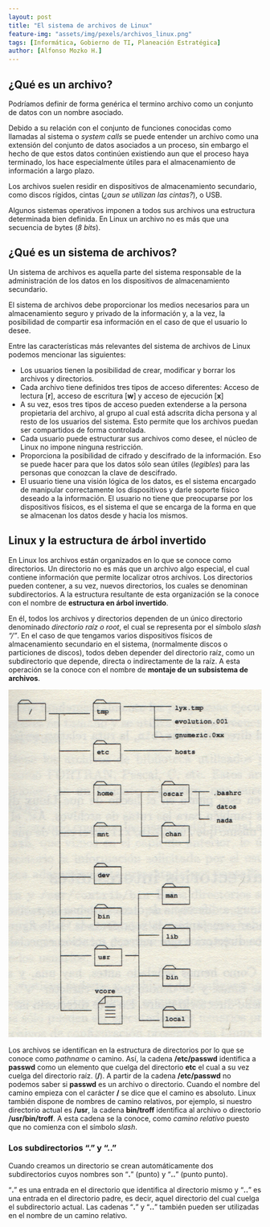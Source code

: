 ```yaml
---
layout: post
title: "El sistema de archivos de Linux"
feature-img: "assets/img/pexels/archivos_linux.png"
tags: [Informática, Gobierno de TI, Planeación Estratégica]
author: [Alfonso Mozko H.]
---
```

## ¿Qué es un archivo?
Podríamos definir de forma genérica el termino archivo como un conjunto de datos con un nombre asociado. 

Debido a su relación con el conjunto de funciones conocidas como llamadas al sistema o *system calls* se puede entender un archivo como una extensión del conjunto de datos asociados a un proceso, sin embargo el hecho de que estos datos continúen existiendo aun que el proceso haya terminado, los hace especialmente útiles para el almacenamiento de información a largo plazo.
 
Los archivos suelen residir en dispositivos de almacenamiento secundario, como discos rígidos, cintas (*¿aun se utilizan las cintas?*), o USB. 

Algunos sistemas operativos imponen a todos sus archivos una estructura determinada bien definida. En Linux un archivo no es más que una secuencia de bytes (*8 bits*).

## ¿Qué es un sistema de archivos? 
Un sistema de archivos es aquella parte del sistema responsable de la administración de los datos en los dispositivos de almacenamiento secundario.

El sistema de archivos debe proporcionar los medios necesarios para un almacenamiento seguro y privado de la información y, a la vez, la posibilidad de compartir esa información en el caso de que el usuario lo desee.

Entre las características más relevantes del sistema de archivos de Linux podemos mencionar las siguientes: 

+ Los usuarios tienen la posibilidad de crear, modificar y borrar los archivos y directorios.
+ Cada archivo tiene definidos tres tipos de acceso diferentes: Acceso de lectura [**r**], acceso de escritura [**w**] y acceso de ejecución [**x**] 
+ A su vez, esos tres tipos de acceso pueden extenderse a la persona propietaria del archivo, al grupo al cual está adscrita dicha persona y al resto de los usuarios del sistema. Esto permite que los archivos puedan ser compartidos de forma controlada.
+ Cada usuario puede estructurar sus archivos como desee, el núcleo de Linux no impone ninguna restricción.
+ Proporciona la posibilidad de cifrado y descifrado de la información. Eso se puede hacer para que los datos sólo sean útiles (*legibles*) para las personas que conozcan la clave de descifrado.
+ El usuario tiene una visión lógica de los datos, es el sistema encargado de manipular correctamente los dispositivos y darle soporte físico deseado a la información. El usuario no tiene que preocuparse por los dispositivos físicos, es el sistema el que se encarga de la forma en que se almacenan los datos desde y hacia los mismos.

## Linux y la estructura de árbol invertido 
En Linux los archivos están organizados en lo que se conoce como directorios. Un directorio no es más que un archivo algo especial, el cual contiene información que permite localizar otros archivos. Los directorios pueden contener, a su vez, nuevos directorios, los cuales se denominan subdirectorios.
A la estructura resultante de esta organización se la conoce con el nombre de **estructura en árbol invertido**.

En él, todos los archivos y directorios dependen de un único directorio denominado *directorio raíz o root*, el cual se representa por el símbolo *slash “/”*. En el caso de que tengamos varios dispositivos físicos de almacenamiento secundario en el sistema, (normalmente discos o particiones de discos), todos deben depender del directorio raíz, como un subdirectorio que depende, directa o indirectamente de la raíz. A esta operación se la conoce con el nombre de **montaje de un subsistema de archivos**.

![Esquema de árbol invertido en los directorios de Linux](assets/img/pexels/estructura_arbol_directorios_linux.png)

Los archivos se identifican en la estructura de directorios por lo que se conoce como *pathname* o camino. Así, la cadena **/etc/passwd** identifica a **passwd** como un elemento que cuelga del directorio **etc** el cual a su vez cuelga del directorio raíz. (**/**). A partir de la cadena **/etc/passwd** no podemos saber si **passwd** es un archivo o directorio. Cuando el nombre del camino empieza con el carácter **/** se dice que el camino es absoluto. Linux también dispone de nombres de camino relativos, por ejemplo, si nuestro directorio actual es **/usr**, la cadena **bin/troff** identifica al archivo o directorio **/usr/bin/troff**. A esta cadena se la conoce, como *camino relativo* puesto que no comienza con el símbolo *slash*.

### Los subdirectorios “.” y “..”
Cuando creamos un directorio se crean automáticamente dos subdirectorios cuyos nombres son “**.**” (punto) y “**..**” (punto punto). 

“**.**” es una entrada en el directorio que identifica al directorio mismo y “**..**” es una entrada en el directorio padre, es decir, aquel directorio del cual cuelga el subdirectorio actual. Las cadenas “**.**” y “**..**” también pueden ser utilizadas en el nombre de un camino relativo.    

        

